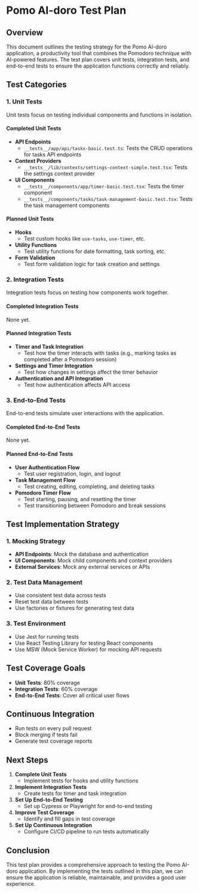 # Pomo AI-doro Test Plan

## Overview

This document outlines the testing strategy for the Pomo AI-doro application, a productivity tool that combines the Pomodoro technique with AI-powered features. The test plan covers unit tests, integration tests, and end-to-end tests to ensure the application functions correctly and reliably.

## Test Categories

### 1. Unit Tests

Unit tests focus on testing individual components and functions in isolation.

#### Completed Unit Tests

- **API Endpoints**
  - `__tests__/app/api/tasks-basic.test.ts`: Tests the CRUD operations for tasks API endpoints
- **Context Providers**
  - `__tests__/lib/contexts/settings-context-simple.test.tsx`: Tests the settings context provider
- **UI Components**
  - `__tests__/components/app/timer-basic.test.tsx`: Tests the timer component
  - `__tests__/components/tasks/task-management-basic.test.tsx`: Tests the task management components

#### Planned Unit Tests

- **Hooks**
  - Test custom hooks like `use-tasks`, `use-timer`, etc.
- **Utility Functions**
  - Test utility functions for date formatting, task sorting, etc.
- **Form Validation**
  - Test form validation logic for task creation and settings

### 2. Integration Tests

Integration tests focus on testing how components work together.

#### Completed Integration Tests

None yet.

#### Planned Integration Tests

- **Timer and Task Integration**
  - Test how the timer interacts with tasks (e.g., marking tasks as completed after a Pomodoro session)
- **Settings and Timer Integration**
  - Test how changes in settings affect the timer behavior
- **Authentication and API Integration**
  - Test how authentication affects API access

### 3. End-to-End Tests

End-to-end tests simulate user interactions with the application.

#### Completed End-to-End Tests

None yet.

#### Planned End-to-End Tests

- **User Authentication Flow**
  - Test user registration, login, and logout
- **Task Management Flow**
  - Test creating, editing, completing, and deleting tasks
- **Pomodoro Timer Flow**
  - Test starting, pausing, and resetting the timer
  - Test transitioning between Pomodoro and break sessions

## Test Implementation Strategy

### 1. Mocking Strategy

- **API Endpoints**: Mock the database and authentication
- **UI Components**: Mock child components and context providers
- **External Services**: Mock any external services or APIs

### 2. Test Data Management

- Use consistent test data across tests
- Reset test data between tests
- Use factories or fixtures for generating test data

### 3. Test Environment

- Use Jest for running tests
- Use React Testing Library for testing React components
- Use MSW (Mock Service Worker) for mocking API requests

## Test Coverage Goals

- **Unit Tests**: 80% coverage
- **Integration Tests**: 60% coverage
- **End-to-End Tests**: Cover all critical user flows

## Continuous Integration

- Run tests on every pull request
- Block merging if tests fail
- Generate test coverage reports

## Next Steps

1. **Complete Unit Tests**
   - Implement tests for hooks and utility functions
2. **Implement Integration Tests**
   - Create tests for timer and task integration
3. **Set Up End-to-End Testing**
   - Set up Cypress or Playwright for end-to-end testing
4. **Improve Test Coverage**
   - Identify and fill gaps in test coverage
5. **Set Up Continuous Integration**
   - Configure CI/CD pipeline to run tests automatically

## Conclusion

This test plan provides a comprehensive approach to testing the Pomo AI-doro application. By implementing the tests outlined in this plan, we can ensure the application is reliable, maintainable, and provides a good user experience.
